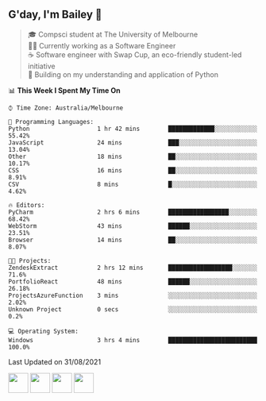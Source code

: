 ## G'day, I'm Bailey 👋

> 🎓 Compsci student at The University of Melbourne <br>
> 👨‍💻 Currently working as a Software Engineer<br>
> ☕️ Software engineer with Swap Cup, an eco-friendly student-led initiative <br>
> 🌱 Building on my understanding and application of Python

<!--START_SECTION:waka-->
📊 **This Week I Spent My Time On** 

```text
⌚︎ Time Zone: Australia/Melbourne

💬 Programming Languages: 
Python                   1 hr 42 mins        █████████████░░░░░░░░░░░░   55.42% 
JavaScript               24 mins             ███░░░░░░░░░░░░░░░░░░░░░░   13.04% 
Other                    18 mins             ██░░░░░░░░░░░░░░░░░░░░░░░   10.17% 
CSS                      16 mins             ██░░░░░░░░░░░░░░░░░░░░░░░   8.91% 
CSV                      8 mins              █░░░░░░░░░░░░░░░░░░░░░░░░   4.62%

🔥 Editors: 
PyCharm                  2 hrs 6 mins        █████████████████░░░░░░░░   68.42% 
WebStorm                 43 mins             ██████░░░░░░░░░░░░░░░░░░░   23.51% 
Browser                  14 mins             ██░░░░░░░░░░░░░░░░░░░░░░░   8.07%

🐱‍💻 Projects: 
ZendeskExtract           2 hrs 12 mins       ██████████████████░░░░░░░   71.6% 
PortfolioReact           48 mins             ██████░░░░░░░░░░░░░░░░░░░   26.18% 
ProjectsAzureFunction    3 mins              ░░░░░░░░░░░░░░░░░░░░░░░░░   2.02% 
Unknown Project          0 secs              ░░░░░░░░░░░░░░░░░░░░░░░░░   0.2%

💻 Operating System: 
Windows                  3 hrs 4 mins        █████████████████████████   100.0%

```


 Last Updated on 31/08/2021
<!--END_SECTION:waka-->

[<img height="40px" src="https://img.icons8.com/ios-filled/2x/linkedin.png">](https://linkedin.com/in/baileybutler1)
[<img height="40px" src="https://img.icons8.com/ios-filled/2x/github.png">](https://github.com/baely)
[<img height="40px" src="https://img.icons8.com/ios-filled/2x/salesforce.png">](https://trailblazer.me/id/baileybutler)
[<img height="40px" src="https://img.icons8.com/ios-filled/2x/instagram.png">](https://instagram.com/bae1y)
